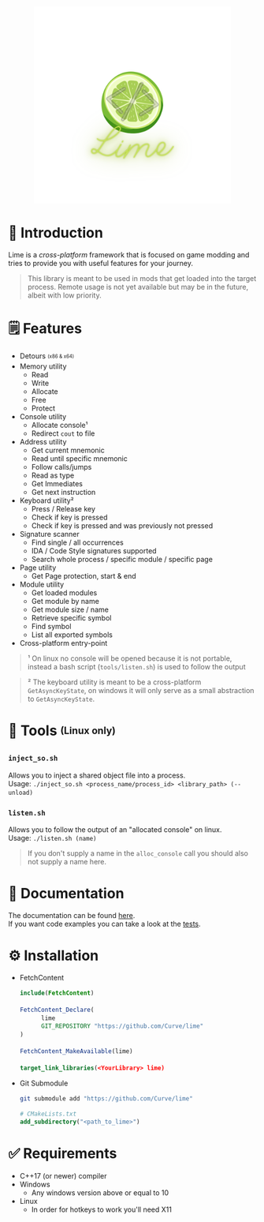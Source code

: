 <p align="center">
    <img src="assets/lime.svg" width=400>
</p>

# 👋 Introduction
Lime is a *cross-platform* framework that is focused on game modding and tries to provide you with useful features for your journey.

> This library is meant to be used in mods that get loaded into the target process. Remote usage is not yet available but may be in the future, albeit with low priority.

# 🗒️ Features
- Detours <sub><sup>(x86 & x64)</sub></sup>
- Memory utility
  - Read
  - Write
  - Allocate
  - Free
  - Protect
- Console utility
  - Allocate console¹
  - Redirect `cout` to file
- Address utility
  - Get current mnemonic
  - Read until specific mnemonic
  - Follow calls/jumps
  - Read as type
  - Get Immediates
  - Get next instruction
- Keyboard utility²
  - Press / Release key
  - Check if key is pressed
  - Check if key is pressed and was previously not pressed
- Signature scanner
  - Find single / all occurrences
  - IDA / Code Style signatures supported
  - Search whole process / specific module / specific page
- Page utility
  - Get Page protection, start & end
- Module utility
  - Get loaded modules
  - Get module by name
  - Get module size / name
  - Retrieve specific symbol 
  - Find symbol
  - List all exported symbols
- Cross-platform entry-point 

> ¹ On linux no console will be opened because it is not portable, instead a bash script (`tools/listen.sh`) is used to follow the output

> ² The keyboard utility is meant to be a cross-platform `GetAsyncKeyState`, on windows it will only serve as a small abstraction to `GetAsyncKeyState`.

# 🧰 Tools <sub><sup>(Linux only)</sub></sup>
### `inject_so.sh`
Allows you to inject a shared object file into a process.  
Usage: `./inject_so.sh <process_name/process_id> <library_path> (--unload)`

### `listen.sh`
Allows you to follow the output of an "allocated console" on linux.  
Usage: `./listen.sh (name)`
> If you don't supply a name in the `alloc_console` call you should also not supply a name here.

# 📑 Documentation
The documentation can be found [here](https://github.com/Curve/lime/wiki/Documentation).  
If you want code examples you can take a look at the [tests](tests/).

# ⚙️ Installation
- FetchContent
  ```cmake
  include(FetchContent)

  FetchContent_Declare(
        lime
        GIT_REPOSITORY "https://github.com/Curve/lime"
  )

  FetchContent_MakeAvailable(lime)

  target_link_libraries(<YourLibrary> lime)
  ```

- Git Submodule
  ```bash
  git submodule add "https://github.com/Curve/lime"
  ```
  ```cmake
  # CMakeLists.txt
  add_subdirectory("<path_to_lime>")
  ```

# ✅ Requirements

- C++17 (or newer) compiler
- Windows
  - Any windows version above or equal to 10
- Linux
  - In order for hotkeys to work you'll need X11